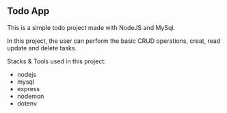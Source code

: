 ## Todo App

This is a simple todo project made with NodeJS and MySql.

In this project, the user can perform the basic CRUD operations, creat, read update and delete tasks.

Stacks & Tools used in this project:

- nodejs
- mysql
- express
- nodemon
- dotenv
